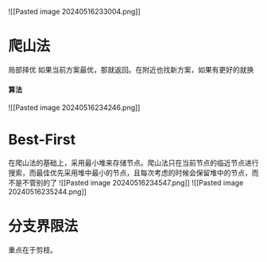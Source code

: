  ![[Pasted image 20240516233004.png]]
# 爬山法
局部择优
如果当前方案最优，那就返回。在附近也找新方案，如果有更好的就换
#### 算法
![[Pasted image 20240516234246.png]]
# Best-First
在爬山法的基础上，采用最小堆来存储节点。爬山法只在当前节点的临近节点进行搜索，而最佳优先采用堆中最小的节点，且每次考虑的时候会保留堆中的节点，而不是不管别的了
![[Pasted image 20240516234547.png]]
![[Pasted image 20240516235244.png]]
# 分支界限法
重点在于剪枝。